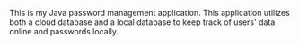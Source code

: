 This is my Java password management application. This application utilizes both a cloud database and a local database to keep track of users' data online and passwords locally. 
